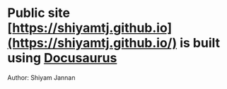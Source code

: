 # Public site [https://shiyamtj.github.io](https://shiyamtj.github.io/) is built using [Docusaurus](https://docusaurus.io/)

Author: Shiyam Jannan
